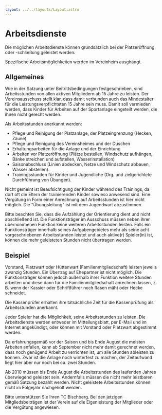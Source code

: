 ```yaml
---
layout: ../../layouts/Layout.astro
---
```


# Arbeitsdienste

Die möglichen Arbeitsdienste können grundsätzlich bei der Platzeröffnung oder -schließung geleistet werden.

Spezifische Arbeitsmöglichkeiten werden im Vereinheim ausghängt.

## Allgemeines

Wie in der Satzung unter Beitrittsbedingungen festgeschrieben, sind Arbeitsstunden von allen aktiven Mitgliedern ab 15 Jahre zu leisten.
Der Vereinsausschuss stellt klar, dass damit verbunden auch das Mindestalter für die Leistungsverpflichteten 15 Jahre sein muss.
Damit soll vermieden werden, dass Kinder für Arbeiten auf der Sportanlage eingeteilt werden, die ihnen nicht gerecht werden.

Als Arbeitsstunden anerkannt werden:

- Pflege und Reinigung der Platzanlage, der Platzeingrenzung (Hecken, Zäune)
- Pflege und Reinigung des Vereinsheimes und der Duschen
- Erhaltungsarbeiten für die Anlage und der Einrichtung
- Arbeiten vor Platzeröffnung (Plätze bestellen, Windschutz aufhängen, Bänke streichen und aufstellen, Wasserinstallation)
- Saisonabschluss (Linien abdecken, Netze und Windschutz abbauen, Wasser abstellen).
- Trainingsstunden für Kinder und Jugendliche (Org. und zielgerichtete Durchführung von Übungen).

Nicht gemeint ist Beaufsichtigung der Kinder während des Trainings, da dort oft die Eltern der trainierenden Kinder sowieso anwesend sind.
Eine Vergütung in Form einer Anrechnung auf Arbeitsstunden ist hier nicht möglich.
Die "Übungsleitung" ist mit dem Jugendwart abzustimmen.

Bitte beachten Sie, dass die Aufzählung der Orientierung dient und nicht abschließend ist.
Die Funktionsträger im Ausschuss müssen neben ihrer übernommenen Funktion keine weiteren Arbeitsstunden leisten.
Falls ein Funktionsträger innerhalb seines Aufgabengebietes mehr als seine acht vorgeschriebenen Arbeitsstunden leistet
und auch aktive(r) Spieler(in) ist, können die mehr geleisteten Stunden nicht übertragen werden.

## Beispiel

Vorstand, Platzwart oder Hüttenwart (Familienmitgliedschaft) leisten jeweils zwanzig Stunden.
Ein Übertrag auf Ehepartner ist nicht möglich.
Die Funktionsträger können jedoch außerhalb ihrer Funktion weitere Stunden arbeiten und diese dann für die Familienmitgliedschaft anrechnen lassen,
z. B. wenn der Kassier oder Schriftführer noch Rasen mäht oder Hecke schneidet.

Die Kassenprüfer erhalten ihre tatsächliche Zeit für die Kassenprüfung als Arbeitsstunden anerkannt.

Jeder Spieler hat die Möglichkeit, seine Arbeitsstunden zu leisten.
Die Arbeitsdienste werden entweder im Mitteilungsblatt, per E-Mail und im Internet angekündigt,
oder können mit Vorstand oder Platzwart abgestimmt werden.

Da erfahrungsgemäß vor der Saison und bis Ende August die meisten Arbeiten anfallen, kann ab September nicht mehr damit gerechnet werden,
dass noch genügend Arbeit zu verrichten ist, um alle Stunden ableisten zu können.
Zwar ist die Anlage noch winterfest zu machen, der Zeitaufwand liegt hier aber nur noch bei ca. zwei Stunden.

Ab 2010 müssen bis Ende August die Arbeitsstunden des laufenden Jahres überwiegend geleistet sein.
Andernfalls müssen die nicht mehr leistbaren gemäß Satzung bezahlt werden.
Nicht geleistete Arbeitsstunden können nicht im Folgejahr nachgeholt werden.

Bitte unterstützen Sie Ihren TC Bischberg.
Bei den jetzigen Mitgliedsbeiträgen ist der Verein auf die Eigenleistung der Mitglieder oder die Vergütung angewiesen.
